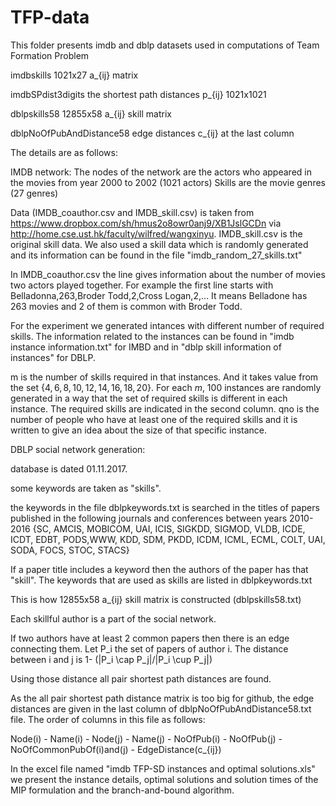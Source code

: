 # TFP-data
This folder presents imdb and dblp datasets used in computations of Team Formation Problem

imdbskills 1021x27 a_{ij} matrix

imdbSPdist3digits the shortest path distances p_{ij} 1021x1021

dblpskills58 12855x58 a_{ij} skill matrix

dblpNoOfPubAndDistance58 edge distances c_{ij} at the last column

The details are as follows:

IMDB network:
The nodes of the network are the actors who appeared in the movies from year 2000 to 2002 (1021 actors)
Skills are the movie genres (27 genres)

Data (IMDB_coauthor.csv and IMDB_skill.csv) is taken from https://www.dropbox.com/sh/hmus2o8owr0anj9/XB1JslGCDn via http://home.cse.ust.hk/faculty/wilfred/wangxinyu. IMDB_skill.csv is the original skill data. We also used a skill data which is randomly generated and its information can be found in the file "imdb_random_27_skills.txt"

In IMDB_coauthor.csv the line gives information about the number of movies two actors played together. For example the first line starts with Belladonna,263,Broder Todd,2,Cross Logan,2,... It means Belladone has 263 movies and 2 of them is common with Broder Todd.

For the experiment we generated intances with different number of required skills. The information related to the instances can be found in "imdb instance information.txt" for IMBD and in "dblp skill information of instances" for DBLP.

m is the number of skills required in that instances. And it takes value from the set $\{4,6,8,10,12,14,16,18,20\}$. For each $m$, 100 instances are randomly generated in a way that the set of required skills is different in each instance. The required skills are indicated in the second column. qno is the number of people who have at least one of the required skills and it is written to give an idea about the size of that specific instance.

DBLP social network generation:

database is dated 01.11.2017.

some keywords are taken as "skills".

the keywords in the file dblpkeywords.txt is searched in the titles of papers published in the following journals and conferences between years 2010-2016 {SC, AMCIS, MOBICOM, UAI, ICIS, SIGKDD, SIGMOD, VLDB, ICDE, ICDT, EDBT, PODS,WWW, KDD, SDM, PKDD, ICDM, ICML, ECML, COLT, UAI, SODA, FOCS, STOC, STACS}

If a paper title includes a keyword then the authors of the paper has that "skill". The keywords that are used as skills are listed in dblpkeywords.txt

This is how 12855x58 a_{ij} skill matrix is constructed (dblpskills58.txt)

Each skillful author is a part of the social network.

If two authors have at least 2 common papers then there is an edge connecting them. Let P_i the set of papers of author i. The distance between i and j is 1- (|P_i \cap P_j|/|P_i \cup P_j|) 

Using those distance all pair shortest path distances are found.

As the all pair shortest path distance matrix is too big for github, the edge distances are given in the last column of dblpNoOfPubAndDistance58.txt file. The order of columns in this file as follows:

Node(i) - Name(i) - Node(j) - Name(j) - NoOfPub(i) - NoOfPub(j) - NoOfCommonPubOf(i)and(j) - EdgeDistance(c_{ij})

In the excel file named "imdb TFP-SD instances and optimal solutions.xls" we present the instance details, optimal solutions and solution times of the MIP formulation and the branch-and-bound algorithm.


